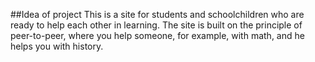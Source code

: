 ##Idea of project
This is a site for students and schoolchildren who are ready to help each other in learning. The site is built on the principle of peer-to-peer, where you help someone, for example, with math, and he helps you with history.
